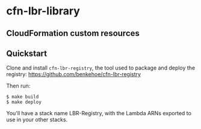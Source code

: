 # cfn-lbr-library
## CloudFormation custom resources

## Quickstart
Clone and install `cfn-lbr-registry`, the tool used to package and deploy the registry: https://github.com/benkehoe/cfn-lbr-registry

Then run:
```
$ make build
$ make deploy
```
You'll have a stack name LBR-Registry, with the Lambda ARNs exported to use in your other stacks.
